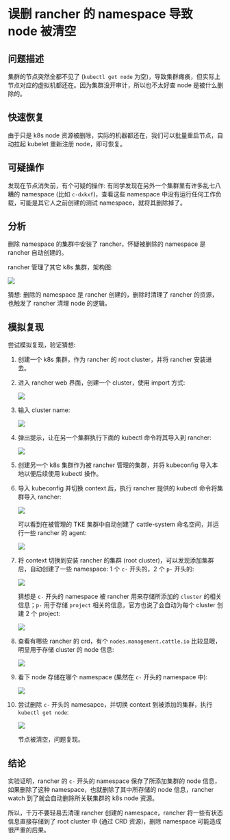 # 误删 rancher 的 namespace 导致 node 被清空

## 问题描述

集群的节点突然全都不见了 (`kubectl get node` 为空)，导致集群瘫痪，但实际上节点对应的虚拟机都还在。因为集群没开审计，所以也不太好查 node 是被什么删除的。

## 快速恢复

由于只是 k8s node 资源被删除，实际的机器都还在，我们可以批量重启节点，自动拉起 kubelet 重新注册 node，即可恢复。

## 可疑操作

发现在节点消失前，有个可疑的操作: 有同学发现在另外一个集群里有许多乱七八糟的 namespace (比如 `c-dxkxf`)，查看这些 namespace 中没有运行任何工作负载，可能是其它人之前创建的测试 namespace，就将其删除掉了。

## 分析

删除 namespace 的集群中安装了 rancher，怀疑被删除的 namespace 是 rancher 自动创建的。

rancher 管理了其它 k8s 集群，架构图:

![](https://image-host-1251893006.cos.ap-chengdu.myqcloud.com/2023%2F09%2F25%2F20230925152844.png)

猜想: 删除的 namespace 是 rancher 创建的，删除时清理了 rancher 的资源，也触发了 rancher 清理 node 的逻辑。

## 模拟复现

尝试模拟复现，验证猜想:
1. 创建一个 k8s 集群，作为 rancher 的 root cluster，并将 rancher 安装进去。
2. 进入 rancher web 界面，创建一个 cluster，使用 import 方式:

    ![](https://image-host-1251893006.cos.ap-chengdu.myqcloud.com/2023%2F09%2F25%2F20230925152855.png)

3. 输入 cluster name:

    ![](https://image-host-1251893006.cos.ap-chengdu.myqcloud.com/2023%2F09%2F25%2F20230925152905.png)

4. 弹出提示，让在另一个集群执行下面的 kubectl 命令将其导入到 rancher:

    ![](https://image-host-1251893006.cos.ap-chengdu.myqcloud.com/2023%2F09%2F25%2F20230925152916.png)

5. 创建另一个 k8s 集群作为被 rancher 管理的集群，并将 kubeconfig 导入本地以便后续使用 kubectl 操作。
6. 导入 kubeconfig 并切换 context 后，执行 rancher 提供的 kubectl 命令将集群导入 rancher:

    ![](https://image-host-1251893006.cos.ap-chengdu.myqcloud.com/2023%2F09%2F25%2F20230925152928.png)

    可以看到在被管理的 TKE 集群中自动创建了 cattle-system 命名空间，并运行一些 rancher 的 agent:

    ![](https://image-host-1251893006.cos.ap-chengdu.myqcloud.com/2023%2F09%2F25%2F20230925152939.png)

7. 将 context 切换到安装 rancher 的集群 (root cluster)，可以发现添加集群后，自动创建了一些 namespace: 1 个 `c-` 开头的，2 个 `p-` 开头的:

    ![](https://image-host-1251893006.cos.ap-chengdu.myqcloud.com/2023%2F09%2F25%2F20230925152949.png)

    猜想是 `c-` 开头的 namespace 被 rancher 用来存储所添加的 `cluster` 的相关信息；`p-` 用于存储 `project` 相关的信息，官方也说了会自动为每个 cluster 创建 2 个 project:

    ![](https://image-host-1251893006.cos.ap-chengdu.myqcloud.com/2023%2F09%2F25%2F20230925152959.png)

8. 查看有哪些 rancher 的 crd，有个 `nodes.management.cattle.io` 比较显眼，明显用于存储 cluster 的 node 信息:

    ![](https://image-host-1251893006.cos.ap-chengdu.myqcloud.com/2023%2F09%2F25%2F20230925153008.png)

9. 看下 node 存储在哪个 namespace (果然在 `c-` 开头的 namespace 中):

    ![](https://image-host-1251893006.cos.ap-chengdu.myqcloud.com/2023%2F09%2F25%2F20230925153022.png)

10. 尝试删除 `c-` 开头的 namesapce，并切换 context 到被添加的集群，执行 `kubectl get node`:

    ![](https://image-host-1251893006.cos.ap-chengdu.myqcloud.com/2023%2F09%2F25%2F20230925153038.png)

    节点被清空，问题复现。

## 结论

实验证明，rancher 的 `c-` 开头的 namespace 保存了所添加集群的 node 信息，如果删除了这种 namespace，也就删除了其中所存储的 node 信息，rancher watch 到了就会自动删除所关联集群的 k8s node 资源。

所以，千万不要轻易去清理 rancher 创建的 namespace，rancher 将一些有状态信息直接存储到了 root cluster 中 (通过 CRD 资源)，删除 namespace 可能造成很严重的后果。
